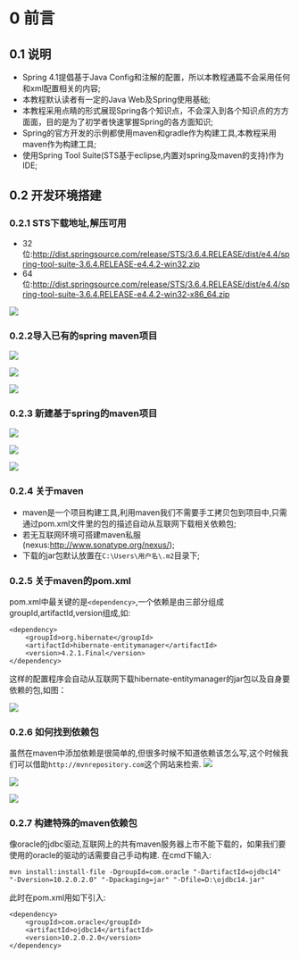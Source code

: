 # 0 前言

## 0.1 说明
- Spring 4.1提倡基于Java Config和注解的配置，所以本教程通篇不会采用任何和xml配置相关的内容;
- 本教程默认读者有一定的Java Web及Spring使用基础;
- 本教程采用点睛的形式展现Spring各个知识点，不会深入到各个知识点的方方面面，目的是为了初学者快速掌握Spring的各方面知识;
- Spring的官方开发的示例都使用maven和gradle作为构建工具,本教程采用maven作为构建工具;
- 使用Spring Tool Suite(STS基于eclipse,内置对spring及maven的支持)作为IDE;

## 0.2 开发环境搭建

### 0.2.1 STS下载地址,解压可用
  - 32位:http://dist.springsource.com/release/STS/3.6.4.RELEASE/dist/e4.4/spring-tool-suite-3.6.4.RELEASE-e4.4.2-win32.zip
  - 64位:http://dist.springsource.com/release/STS/3.6.4.RELEASE/dist/e4.4/spring-tool-suite-3.6.4.RELEASE-e4.4.2-win32-x86_64.zip

 ![](resources/0-1.jpg)

### 0.2.2导入已有的spring maven项目

 ![](resources/0-2.jpg)

 ![](resources/0-3.jpg)

 ![](resources/0-4.jpg)

### 0.2.3 新建基于spring的maven项目

![](resources/0-5.jpg)

![](resources/0-6.jpg)

![](resources/0-7.jpg)

### 0.2.4 关于maven

- maven是一个项目构建工具,利用maven我们不需要手工拷贝包到项目中,只需通过pom.xml文件里的包的描述自动从互联网下载相关依赖包;
- 若无互联网环境可搭建maven私服(nexus:http://www.sonatype.org/nexus/);
- 下载的jar包默认放置在`C:\Users\用户名\.m2`目录下;

### 0.2.5 关于maven的pom.xml
pom.xml中最关键的是`<dependency>`,一个依赖是由三部分组成groupId,artifactId,version组成,如:
```
<dependency>
    <groupId>org.hibernate</groupId>
    <artifactId>hibernate-entitymanager</artifactId>
    <version>4.2.1.Final</version>
</dependency>
```
这样的配置程序会自动从互联网下载hibernate-entitymanager的jar包以及自身要依赖的包,如图：

![](resources/0-8.jpg)

### 0.2.6 如何找到依赖包
虽然在maven中添加依赖是很简单的,但很多时候不知道依赖该怎么写,这个时候我们可以借助`http://mvnrepository.com`这个网站来检索.
![](resources/0-9.jpg)

![](resources/0-10.jpg)

![](resources/0-11.jpg)

### 0.2.7 构建特殊的maven依赖包

像oracle的jdbc驱动,互联网上的共有maven服务器上市不能下载的，如果我们要使用的oracle的驱动的话需要自己手动构建.
在cmd下输入:

`mvn install:install-file -DgroupId=com.oracle "-DartifactId=ojdbc14" "-Dversion=10.2.0.2.0" "-Dpackaging=jar" "-Dfile=D:\ojdbc14.jar"`

此时在pom.xml用如下引入:
```
<dependency>
    <groupId>com.oracle</groupId>
    <artifactId>ojdbc14</artifactId>
    <version>10.2.0.2.0</version>
</dependency>
```






